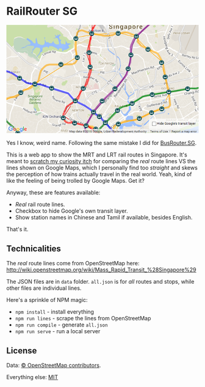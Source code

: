 RailRouter SG
===

![Screenshot of RailRouter SG](screenshots/screenshot-1.png)

Yes I know, weird name. Following the same mistake I did for [BusRouter.SG](https://github.com/cheeaun/busrouter-sg).

This is a web app to show the MRT and LRT rail routes in Singapore. It's meant to [scratch my curiosity itch](https://twitter.com/cheeaun/status/683495506031448064) for comparing the *real* route lines VS the lines shown on Google Maps, which I personally find too *straight* and skews the perception of how trains actually travel in the real world. Yeah, kind of like the feeling of being trolled by Google Maps. Get it?

Anyway, these are features available:

- *Real* rail route lines.
- Checkbox to hide Google's own transit layer.
- Show station names in Chinese and Tamil if available, besides English.

That's it.

Technicalities
---

The *real* route lines come from OpenStreetMap here: http://wiki.openstreetmap.org/wiki/Mass_Rapid_Transit_%28Singapore%29

The JSON files are in `data` folder. `all.json` is for *all* routes and stops, while other files are individual lines.

Here's a sprinkle of NPM magic:

- `npm install` - install everything
- `npm run lines` - scrape the lines from OpenStreetMap
- `npm run compile` - generate `all.json`
- `npm run serve` - run a local server

License
---

Data: [© OpenStreetMap contributors](http://www.openstreetmap.org/copyright).

Everything else: [MIT](http://cheeaun.mit-license.org/)
